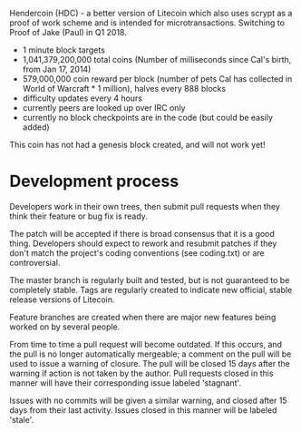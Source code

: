 Hendercoin (HDC) - a better version of Litecoin which also uses scrypt as a proof of work scheme and is intended for microtransactions. Switching to Proof of Jake (Paul) in Q1 2018. 

 - 1 minute block targets
 - 1,041,379,200,000 total coins (Number of milliseconds since Cal's birth, from Jan 17, 2014)
 - 579,000,000 coin reward per block (number of pets Cal has collected in World of Warcraft * 1 million), halves every 888 blocks
 - difficulty updates every 4 hours
 - currently peers are looked up over IRC only
 - currently no block checkpoints are in the code (but could be easily
   added)

This coin has not had a genesis block created, and will not work yet!

Development process
===================

Developers work in their own trees, then submit pull requests when
they think their feature or bug fix is ready.

The patch will be accepted if there is broad consensus that it is a
good thing.  Developers should expect to rework and resubmit patches
if they don't match the project's coding conventions (see coding.txt)
or are controversial.

The master branch is regularly built and tested, but is not guaranteed
to be completely stable. Tags are regularly created to indicate new
official, stable release versions of Litecoin.

Feature branches are created when there are major new features being
worked on by several people.

From time to time a pull request will become outdated. If this occurs, and
the pull is no longer automatically mergeable; a comment on the pull will
be used to issue a warning of closure. The pull will be closed 15 days
after the warning if action is not taken by the author. Pull requests closed
in this manner will have their corresponding issue labeled 'stagnant'.

Issues with no commits will be given a similar warning, and closed after
15 days from their last activity. Issues closed in this manner will be 
labeled 'stale'.
